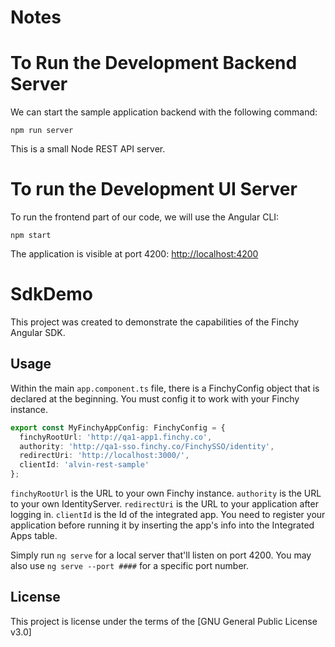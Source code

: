 # Notes
# To Run the Development Backend Server

We can start the sample application backend with the following command:

    npm run server

This is a small Node REST API server.

# To run the Development UI Server

To run the frontend part of our code, we will use the Angular CLI:

    npm start 

The application is visible at port 4200: [http://localhost:4200](http://localhost:4200)



# SdkDemo
This project was created to demonstrate the capabilities of the Finchy Angular SDK.

## Usage
<!-- 
Before running the app, you need to import the [SDK Demo Model.xml](https://github.com/finchy-co/angular-sdk/blob/master/sdk-demo/SDK%20Demo%20Model.xml) file into your Finchy instance and build the queries needed. -->

Within the main `app.component.ts` file, there is a FinchyConfig object that is declared at the beginning. You must config it to work with your Finchy instance.
```typescript
export const MyFinchyAppConfig: FinchyConfig = {
  finchyRootUrl: 'http://qa1-app1.finchy.co',
  authority: 'http://qa1-sso.finchy.co/FinchySSO/identity',
  redirectUri: 'http://localhost:3000/',
  clientId: 'alvin-rest-sample'
};
```
`finchyRootUrl` is the URL to your own Finchy instance.
`authority` is the URL to your own IdentityServer.
`redirectUri` is the URL to your application after logging in.
`clientId` is the Id of the integrated app. You need to register your application before running it by inserting the app's info into the Integrated Apps table.

Simply run `ng serve` for a local server that'll listen on port 4200.
You may also use `ng serve --port ####` for a specific port number.

## License
This project is license under the terms of the [GNU General Public License v3.0]
